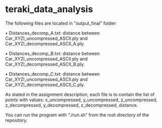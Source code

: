 # teraki_data_analysis

The following files are located in "output_final" folder:

•	Distances_decomp_A.txt: distance between Car_XYZI_uncompressed_ASCII.ply and Car_XYZI_decompressed_ASCII_A.ply.

•	Distances_decomp_B.txt: distance between Car_XYZI_uncompressed_ASCII.ply and Car_XYZI_decompressed_ASCII_B.ply.

•	Distances_decomp_C.txt: distance between Car_XYZI_uncompressed_ASCII.ply and Car_XYZI_decompressed_ASCII_C.ply.

As stated in the assignment description, each file is to contain the list of points with values:  x_uncompressed, y_uncompressed, z_uncompressed, z_decompressed, y_decompressed, z_decompressed, distance.

You can run the program with “./run.sh” from the root directory of the repository.

